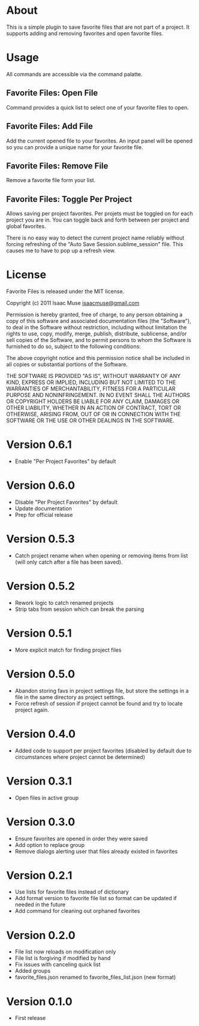 # About
This is a simple plugin to save favorite files that are not part of a project.  It supports adding and removing favorites and open favorite files.

# Usage
All commands are accessible via the command palatte.

## Favorite Files: Open File
Command provides a quick list to select one of your favorite files to open.

## Favorite Files: Add File
Add the current opened file to your favorites.  An input panel will be opened so you can provide a unique name for your favorite file.

## Favorite Files: Remove File
Remove a favorite file form your list.

## Favorite Files: Toggle Per Project
Allows saving per project favorites. Per projets must be toggled on for each project you are in.  You can toggle back and forth between per project and global favorites.

There is no easy way to detect the current project name reliably without forcing refreshing of the "Auto Save Session.sublime_session" file.  This causes me to have to pop up a refresh view.

# License

Favorite Files is released under the MIT license.

Copyright (c) 2011 Isaac Muse <isaacmuse@gmail.com>

Permission is hereby granted, free of charge, to any person obtaining a copy of this software and associated documentation files (the "Software"), to deal in the Software without restriction, including without limitation the rights to use, copy, modify, merge, publish, distribute, sublicense, and/or sell copies of the Software, and to permit persons to whom the Software is furnished to do so, subject to the following conditions:

The above copyright notice and this permission notice shall be included in all copies or substantial portions of the Software.

THE SOFTWARE IS PROVIDED "AS IS", WITHOUT WARRANTY OF ANY KIND, EXPRESS OR IMPLIED, INCLUDING BUT NOT LIMITED TO THE WARRANTIES OF MERCHANTABILITY, FITNESS FOR A PARTICULAR PURPOSE AND NONINFRINGEMENT. IN NO EVENT SHALL THE AUTHORS OR COPYRIGHT HOLDERS BE LIABLE FOR ANY CLAIM, DAMAGES OR OTHER LIABILITY, WHETHER IN AN ACTION OF CONTRACT, TORT OR OTHERWISE, ARISING FROM, OUT OF OR IN CONNECTION WITH THE SOFTWARE OR THE USE OR OTHER DEALINGS IN THE SOFTWARE.

# Version 0.6.1
- Enable "Per Project Favorites" by default

# Version 0.6.0
- Disable "Per Project Favorites" by default
- Update documentation
- Prep for official release

# Version 0.5.3
- Catch project rename when when opening or removing items from list (will only catch after a file has been saved).

# Version 0.5.2
- Rework logic to catch renamed projects
- Strip tabs from session which can break the parsing

# Version 0.5.1
- More explicit match for finding project files

# Version 0.5.0
- Abandon storing favs in project settings file, but store the settings in a file in the same directory as project settings.
- Force refresh of session if project cannot be found and try to locate project again.

# Version 0.4.0
- Added code to support per project favorites (disabled by default due to circumstances where project cannot be determined)

# Version 0.3.1
- Open files in active group

# Version 0.3.0
- Ensure favorites are opened in order they were saved
- Add option to replace group
- Remove dialogs alerting user that files already existed in favorites

# Version 0.2.1
- Use lists for favorite files instead of dictionary
- Add format version to favorite file list so format can be updated if needed in the future
- Add command for cleaning out orphaned favorites

# Version 0.2.0
- File list now reloads on modification only
- File list is forgiving if modified by hand
- Fix issues with canceling quick list
- Added groups
- favorite_files.json renamed to favorite_files_list.json (new format)

# Version 0.1.0
- First release
